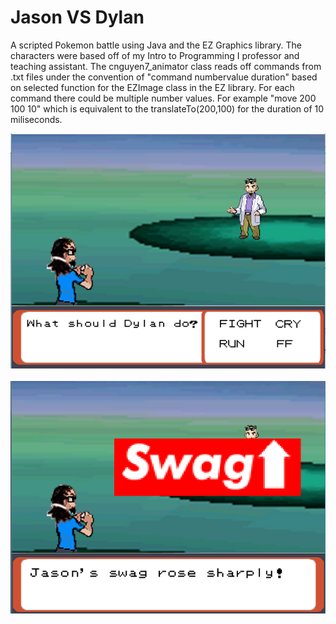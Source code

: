 # Jason VS Dylan

A scripted Pokemon battle using Java and the EZ Graphics library. The characters were based off of my Intro to Programming I professor and teaching assistant. The cnguyen7_animator class reads off commands from .txt files under the convention of "command numbervalue duration" based on selected function for the EZImage class in the EZ library. For each command there could be multiple number values. For example "move 200 100 10" which is equivalent to the translateTo(200,100) for the duration of 10 miliseconds.

![alt tag](https://github.com/chrisnguyenhi/JasonVSDylan/blob/master/ani1.PNG)
<br>
<br>
![alt tag](https://github.com/chrisnguyenhi/JasonVSDylan/blob/master/ani2.PNG)

